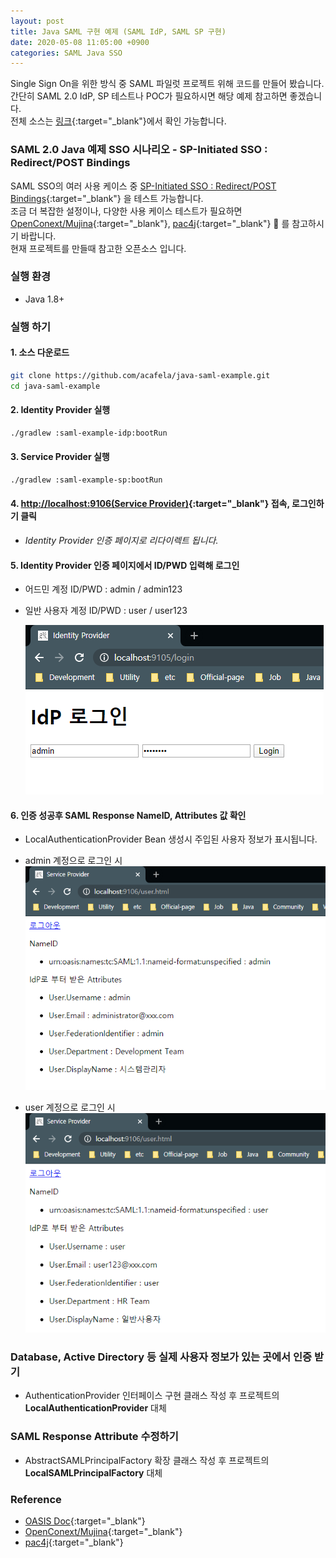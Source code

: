 ```yaml
---
layout: post
title: Java SAML 구현 예제 (SAML IdP, SAML SP 구현)
date: 2020-05-08 11:05:00 +0900
categories: SAML Java SSO
---
```


Single Sign On을 위한 방식 중 SAML 파일럿 프로젝트 위해 코드를 만들어 봤습니다.  
간단히 SAML 2.0 IdP, SP 테스트나 POC가 필요하시면 해당 예제 참고하면 좋겠습니다.  
전체 소스는 [링크](https://github.com/acafela/java-saml-example){:target="_blank"}에서 확인 가능합니다.  

### SAML 2.0 Java 예제 SSO 시나리오 - SP-Initiated SSO : Redirect/POST Bindings

SAML SSO의 여러 사용 케이스 중 [SP-Initiated SSO : Redirect/POST Bindings](http://docs.oasis-open.org/security/saml/Post2.0/sstc-saml-tech-overview-2.0-cd-02.html#5.1.2.SP-Initiated%20SSO:%20%20Redirect/POST%20Bindings|outline){:target="_blank"} 을 테스트 가능합니다.  
조금 더 복잡한 설정이나, 다양한 사용 케이스 테스트가 필요하면 [OpenConext/Mujina](https://github.com/OpenConext/Mujina){:target="_blank"}, [pac4j](https://github.com/pac4j/pac4j){:target="_blank"} 🙏 를 참고하시기 바랍니다.  
현재 프로젝트를 만들때 참고한 오픈소스 입니다.

### 실행 환경

- Java 1.8+

### 실행 하기

#### 1. 소스 다운로드

```bash
git clone https://github.com/acafela/java-saml-example.git
cd java-saml-example
```

#### 2. Identity Provider 실행

```bash
./gradlew :saml-example-idp:bootRun
```

#### 3. Service Provider 실행

```bash
./gradlew :saml-example-sp:bootRun
```

#### 4. [http://localhost:9106(Service Provider)](http://localhost:9106){:target="_blank"} 접속, 로그인하기 클릭

- _Identity Provider 인증 페이지로 리다이렉트 됩니다._

#### 5. Identity Provider 인증 페이지에서 ID/PWD 입력해 로그인

- 어드민 계정 ID/PWD : admin / admin123  
- 일반 사용자 계정 ID/PWD : user / user123  

  ![Java SAML Example 인증 화면](/assets/capture/java-saml-example-capture1.PNG)

#### 6. 인증 성공후 SAML Response NameID, Attributes 값 확인

- LocalAuthenticationProvider Bean 생성시 주입된 사용자 정보가 표시됩니다.

- admin 계정으로 로그인 시  
  ![Java SAML Example 인증 완료 화면1](/assets/capture/java-saml-example-capture2.PNG)

- user 계정으로 로그인 시  
  ![Java SAML Example 인증 완료 화면2](/assets/capture/java-saml-example-capture3.PNG)

### Database, Active Directory 등 실제 사용자 정보가 있는 곳에서 인증 받기

- AuthenticationProvider 인터페이스 구현 클래스 작성 후 프로젝트의 **LocalAuthenticationProvider** 대체

### SAML Response Attribute 수정하기

- AbstractSAMLPrincipalFactory 확장 클래스 작성 후 프로젝트의 **LocalSAMLPrincipalFactory** 대체

### Reference

- [OASIS Doc](http://docs.oasis-open.org/security/saml/Post2.0/sstc-saml-tech-overview-2.0.html){:target="_blank"}
- [OpenConext/Mujina](https://github.com/OpenConext/Mujina){:target="_blank"}
- [pac4j](https://github.com/pac4j/pac4j){:target="_blank"}
